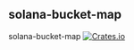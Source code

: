 solana-bucket-map
----------
solana-bucket-map
[![Crates.io](https://img.shields.io/crates/v/solana-bucket-map.svg)](https://crates.io/crates/solana-bucket-map)